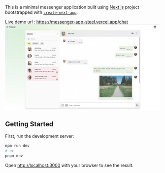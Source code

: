 This is a minimal messenger application built using [Next.js](https://nextjs.org) project bootstrapped with [`create-next-app`](https://nextjs.org/docs/app/api-reference/cli/create-next-app).

Live demo url : https://messenger-app-steel.vercel.app/chat
![plot](./public/messenger.png)

## Getting Started

First, run the development server:

```bash
npm run dev
# or
pnpm dev
```

Open [http://localhost:3000](http://localhost:3000) with your browser to see the result.
